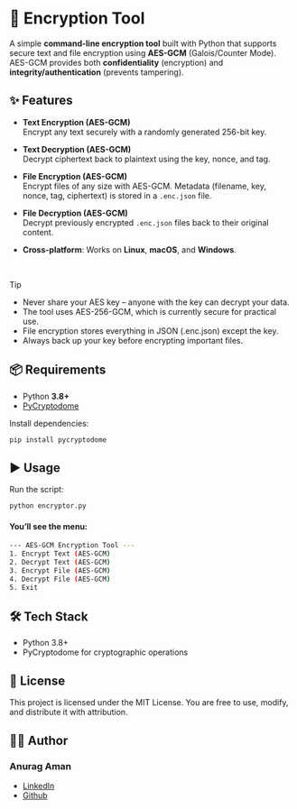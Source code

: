 # 🔐 Encryption Tool

A simple **command-line encryption tool** built with Python that supports secure text and file encryption using **AES-GCM** (Galois/Counter Mode).  
AES-GCM provides both **confidentiality** (encryption) and **integrity/authentication** (prevents tampering).  



## ✨ Features

- **Text Encryption (AES-GCM)**  
  Encrypt any text securely with a randomly generated 256-bit key.  

- **Text Decryption (AES-GCM)**  
  Decrypt ciphertext back to plaintext using the key, nonce, and tag.  

- **File Encryption (AES-GCM)**  
  Encrypt files of any size with AES-GCM. Metadata (filename, key, nonce, tag, ciphertext) is stored in a `.enc.json` file.  

- **File Decryption (AES-GCM)**  
  Decrypt previously encrypted `.enc.json` files back to their original content.  

- **Cross-platform**: Works on **Linux**, **macOS**, and **Windows**.

  <br>

>[!TIP]
>- Never share your AES key – anyone with the key can decrypt your data.<br>
>- The tool uses AES-256-GCM, which is currently secure for practical use.
>- File encryption stores everything in JSON (.enc.json) except the key.
>- Always back up your key before encrypting important files.

## 📦 Requirements

- Python **3.8+**
- [PyCryptodome](https://pypi.org/project/pycryptodome/)

Install dependencies:
```bash
pip install pycryptodome
```

## ▶️ Usage

Run the script:
```bash
python encryptor.py
```
#### You’ll see the menu:

```bash
--- AES-GCM Encryption Tool ---
1. Encrypt Text (AES-GCM)  
2. Decrypt Text (AES-GCM)
3. Encrypt File (AES-GCM)
4. Decrypt File (AES-GCM)
5. Exit
```
## 🛠️ Tech Stack

- Python 3.8+
- PyCryptodome for cryptographic operations

## 📜 License

This project is licensed under the MIT License.
You are free to use, modify, and distribute it with attribution.

## 👨‍💻 Author

### Anurag Aman
- [LinkedIn](https://linkedin.com/in/anuragaman25) <br>
- [Github](https://github.com/anuragaman25)
